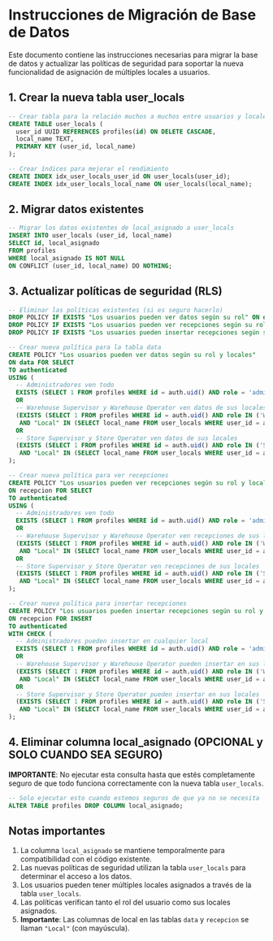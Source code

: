 # Instrucciones de Migración de Base de Datos

Este documento contiene las instrucciones necesarias para migrar la base de datos y actualizar las políticas de seguridad para soportar la nueva funcionalidad de asignación de múltiples locales a usuarios.

## 1. Crear la nueva tabla user_locals

```sql
-- Crear tabla para la relación muchos a muchos entre usuarios y locales
CREATE TABLE user_locals (
  user_id UUID REFERENCES profiles(id) ON DELETE CASCADE,
  local_name TEXT,
  PRIMARY KEY (user_id, local_name)
);

-- Crear índices para mejorar el rendimiento
CREATE INDEX idx_user_locals_user_id ON user_locals(user_id);
CREATE INDEX idx_user_locals_local_name ON user_locals(local_name);
```

## 2. Migrar datos existentes

```sql
-- Migrar los datos existentes de local_asignado a user_locals
INSERT INTO user_locals (user_id, local_name)
SELECT id, local_asignado
FROM profiles
WHERE local_asignado IS NOT NULL
ON CONFLICT (user_id, local_name) DO NOTHING;
```

## 3. Actualizar políticas de seguridad (RLS)

```sql
-- Eliminar las políticas existentes (si es seguro hacerlo)
DROP POLICY IF EXISTS "Los usuarios pueden ver datos según su rol" ON data;
DROP POLICY IF EXISTS "Los usuarios pueden ver recepciones según su rol" ON recepcion;
DROP POLICY IF EXISTS "Los usuarios pueden insertar recepciones según su rol" ON recepcion;

-- Crear nueva política para la tabla data
CREATE POLICY "Los usuarios pueden ver datos según su rol y locales" 
ON data FOR SELECT 
TO authenticated 
USING (
  -- Administradores ven todo
  EXISTS (SELECT 1 FROM profiles WHERE id = auth.uid() AND role = 'administrador')
  OR
  -- Warehouse Supervisor y Warehouse Operator ven datos de sus locales
  (EXISTS (SELECT 1 FROM profiles WHERE id = auth.uid() AND role IN ('Warehouse Supervisor', 'Warehouse Operator')) 
   AND "Local" IN (SELECT local_name FROM user_locals WHERE user_id = auth.uid()))
  OR
  -- Store Supervisor y Store Operator ven datos de sus locales
  (EXISTS (SELECT 1 FROM profiles WHERE id = auth.uid() AND role IN ('Store Supervisor', 'Store Operator')) 
   AND "Local" IN (SELECT local_name FROM user_locals WHERE user_id = auth.uid()))
);

-- Crear nueva política para ver recepciones
CREATE POLICY "Los usuarios pueden ver recepciones según su rol y locales" 
ON recepcion FOR SELECT 
TO authenticated 
USING (
  -- Administradores ven todo
  EXISTS (SELECT 1 FROM profiles WHERE id = auth.uid() AND role = 'administrador')
  OR
  -- Warehouse Supervisor y Warehouse Operator ven recepciones de sus locales
  (EXISTS (SELECT 1 FROM profiles WHERE id = auth.uid() AND role IN ('Warehouse Supervisor', 'Warehouse Operator')) 
   AND "Local" IN (SELECT local_name FROM user_locals WHERE user_id = auth.uid()))
  OR
  -- Store Supervisor y Store Operator ven recepciones de sus locales
  (EXISTS (SELECT 1 FROM profiles WHERE id = auth.uid() AND role IN ('Store Supervisor', 'Store Operator')) 
   AND "Local" IN (SELECT local_name FROM user_locals WHERE user_id = auth.uid()))
);

-- Crear nueva política para insertar recepciones
CREATE POLICY "Los usuarios pueden insertar recepciones según su rol y locales" 
ON recepcion FOR INSERT 
TO authenticated 
WITH CHECK (
  -- Administradores pueden insertar en cualquier local
  EXISTS (SELECT 1 FROM profiles WHERE id = auth.uid() AND role = 'administrador')
  OR
  -- Warehouse Supervisor y Warehouse Operator pueden insertar en sus locales
  (EXISTS (SELECT 1 FROM profiles WHERE id = auth.uid() AND role IN ('Warehouse Supervisor', 'Warehouse Operator')) 
   AND "Local" IN (SELECT local_name FROM user_locals WHERE user_id = auth.uid()))
  OR
  -- Store Supervisor y Store Operator pueden insertar en sus locales
  (EXISTS (SELECT 1 FROM profiles WHERE id = auth.uid() AND role IN ('Store Supervisor', 'Store Operator')) 
   AND "Local" IN (SELECT local_name FROM user_locals WHERE user_id = auth.uid()))
);
```

## 4. Eliminar columna local_asignado (OPCIONAL y SOLO CUANDO SEA SEGURO)

**IMPORTANTE**: No ejecutar esta consulta hasta que estés completamente seguro de que todo funciona correctamente con la nueva tabla `user_locals`.

```sql
-- Solo ejecutar esto cuando estemos seguros de que ya no se necesita
ALTER TABLE profiles DROP COLUMN local_asignado;
```

## Notas importantes

1. La columna `local_asignado` se mantiene temporalmente para compatibilidad con el código existente.
2. Las nuevas políticas de seguridad utilizan la tabla `user_locals` para determinar el acceso a los datos.
3. Los usuarios pueden tener múltiples locales asignados a través de la tabla `user_locals`.
4. Las políticas verifican tanto el rol del usuario como sus locales asignados.
5. **Importante**: Las columnas de local en las tablas `data` y `recepcion` se llaman `"Local"` (con mayúscula).